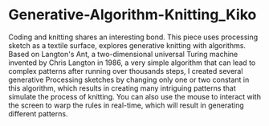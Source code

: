 # Generative-Algorithm-Knitting_Kiko
Coding and knitting shares an interesting bond. This piece uses processing sketch as a textile surface, explores generative knitting with algorithms.  Based on Langton's Ant, a two-dimensional universal Turing machine invented by Chris Langton in 1986, a very simple algorithm that can lead to complex patterns after running over thousands steps, I created several generative Processing sketches by changing only one or two constant in this algorithm, which results in creating many intriguing patterns that simulate the process of knitting. You can also use the mouse to interact with the screen to warp the rules in real-time, which will result in generating different patterns.
